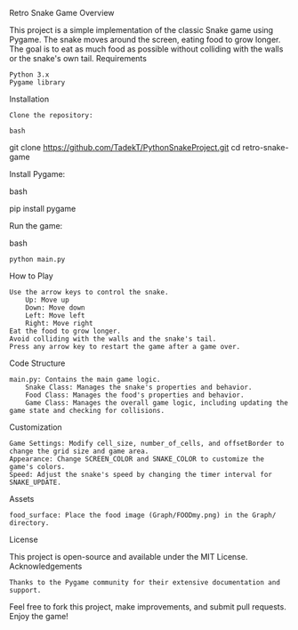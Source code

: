 Retro Snake Game
Overview

This project is a simple implementation of the classic Snake game using Pygame. The snake moves around the screen, eating food to grow longer. The goal is to eat as much food as possible without colliding with the walls or the snake's own tail.
Requirements

    Python 3.x
    Pygame library

Installation

    Clone the repository:

    bash

git clone https://github.com/TadekT/PythonSnakeProject.git
cd retro-snake-game

Install Pygame:

bash

pip install pygame

Run the game:

bash

    python main.py

How to Play

    Use the arrow keys to control the snake.
        Up: Move up
        Down: Move down
        Left: Move left
        Right: Move right
    Eat the food to grow longer.
    Avoid colliding with the walls and the snake's tail.
    Press any arrow key to restart the game after a game over.

Code Structure

    main.py: Contains the main game logic.
        Snake Class: Manages the snake's properties and behavior.
        Food Class: Manages the food's properties and behavior.
        Game Class: Manages the overall game logic, including updating the game state and checking for collisions.

Customization

    Game Settings: Modify cell_size, number_of_cells, and offsetBorder to change the grid size and game area.
    Appearance: Change SCREEN_COLOR and SNAKE_COLOR to customize the game's colors.
    Speed: Adjust the snake's speed by changing the timer interval for SNAKE_UPDATE.

Assets

    food_surface: Place the food image (Graph/FOODmy.png) in the Graph/ directory.

License

This project is open-source and available under the MIT License.
Acknowledgements

    Thanks to the Pygame community for their extensive documentation and support.

Feel free to fork this project, make improvements, and submit pull requests. Enjoy the game!
